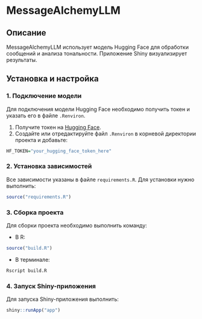 # MessageAlchemyLLM

## Описание

MessageAlchemyLLM использует модель Hugging Face для обработки сообщений и анализа тональности. Приложение Shiny визуализирует результаты.

## Установка и настройка

### 1. Подключение модели

Для подключения модели Hugging Face необходимо получить токен и указать его в файле `.Renviron`.

1. Получите токен на [Hugging Face](https://huggingface.co/).
2. Создайте или отредактируйте файл `.Renviron` в корневой директории проекта и добавьте:

```R
HF_TOKEN="your_hugging_face_token_here"
```

### 2. Установка зависимостей

Все зависимости указаны в файле `requirements.R`. Для установки нужно выполнить:

```R
source("requirements.R")
```

### 3. Сборка проекта

Для сборки проекта необходимо выполнить команду:

- В R:

```R
source("build.R")
```

- В терминале:

```bash
Rscript build.R
```

### 4. Запуск Shiny-приложения

Для запуска Shiny-приложения выполнить:

```R
shiny::runApp("app")
```